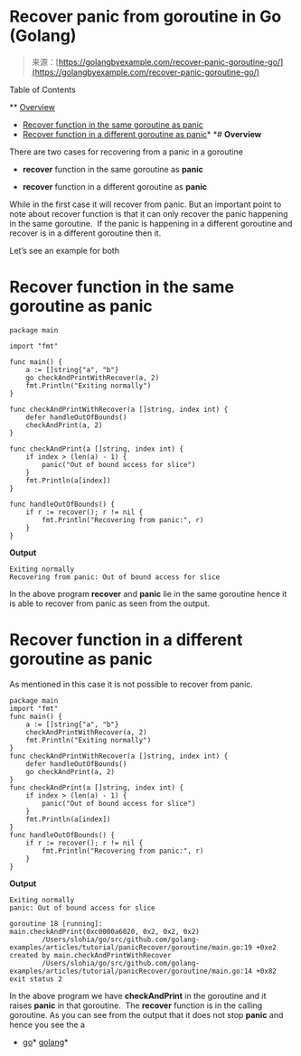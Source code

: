 <!--yml
category: 未分类
date: 2024-10-13 06:26:01
-->

# Recover panic from goroutine in Go (Golang)

> 来源：[https://golangbyexample.com/recover-panic-goroutine-go/](https://golangbyexample.com/recover-panic-goroutine-go/)

Table of Contents

 **   [Overview](#Overview "Overview")
*   [Recover function in the same goroutine as panic](#Recover_function_in_the_same_goroutine_as_panic "Recover function in the same goroutine as panic")
*   [Recover function in a different goroutine as panic](#Recover_function_in_a_different_goroutine_as_panic "Recover function in a different goroutine as panic")*  *# **Overview**

There are two cases for recovering from a panic in a goroutine

*   **recover** function in the same goroutine as **panic**

*   **recover** function in a different goroutine as **panic**

While in the first case it will recover from panic. But an important point to note about recover function is that it can only recover the panic happening in the same goroutine.  If the panic is happening in a different goroutine and recover is in a different goroutine then it.

Let’s see an example for both

# ****Recover function in the same goroutine as panic****

```
package main

import "fmt"

func main() {
    a := []string{"a", "b"}
    go checkAndPrintWithRecover(a, 2)
    fmt.Println("Exiting normally")
}

func checkAndPrintWithRecover(a []string, index int) {
    defer handleOutOfBounds()
    checkAndPrint(a, 2)
}

func checkAndPrint(a []string, index int) {
    if index > (len(a) - 1) {
        panic("Out of bound access for slice")
    }
    fmt.Println(a[index])
}

func handleOutOfBounds() {
    if r := recover(); r != nil {
        fmt.Println("Recovering from panic:", r)
    }
}
```

**Output**

```
Exiting normally
Recovering from panic: Out of bound access for slice
```

In the above program **recover** and **panic** lie in the same goroutine hence it is able to recover from panic as seen from the output.

# **Recover function in a different goroutine as panic**

As mentioned in this case it is not possible to recover from panic.

```
package main
import "fmt"
func main() {
    a := []string{"a", "b"}
    checkAndPrintWithRecover(a, 2)
    fmt.Println("Exiting normally")
}
func checkAndPrintWithRecover(a []string, index int) {
    defer handleOutOfBounds()
    go checkAndPrint(a, 2)
}
func checkAndPrint(a []string, index int) {
    if index > (len(a) - 1) {
        panic("Out of bound access for slice")
    }
    fmt.Println(a[index])
}
func handleOutOfBounds() {
    if r := recover(); r != nil {
        fmt.Println("Recovering from panic:", r)
    }
}
```

**Output**

```
Exiting normally
panic: Out of bound access for slice

goroutine 18 [running]:
main.checkAndPrint(0xc0000a6020, 0x2, 0x2, 0x2)
        /Users/slohia/go/src/github.com/golang-examples/articles/tutorial/panicRecover/goroutine/main.go:19 +0xe2
created by main.checkAndPrintWithRecover
        /Users/slohia/go/src/github.com/golang-examples/articles/tutorial/panicRecover/goroutine/main.go:14 +0x82
exit status 2
```

In the above program we have **checkAndPrint** in the goroutine and it raises **panic** in that goroutine.  The **recover** function is in the calling goroutine. As you can see from the output that it does not stop **panic** and hence you see the a

*   [go](https://golangbyexample.com/tag/go/)*   [golang](https://golangbyexample.com/tag/golang/)*